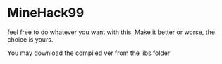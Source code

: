# MineHack99

feel free to do whatever you want with this. Make it better or worse, the choice is yours.

You may download the compiled ver from the libs folder
